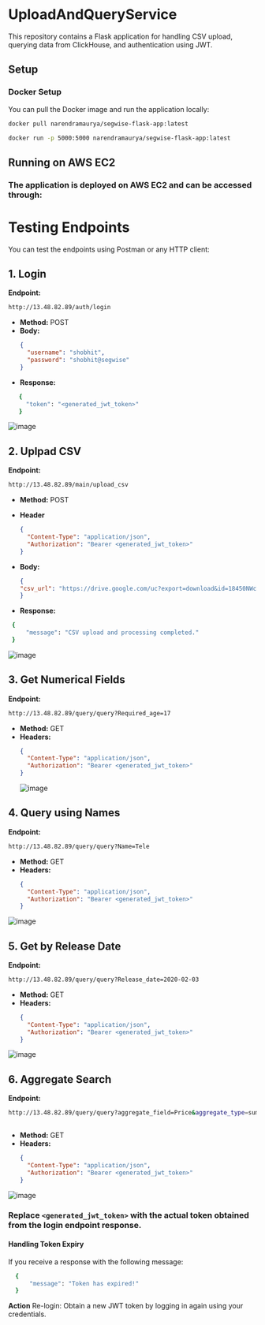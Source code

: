 ﻿# UploadAndQueryService

This repository contains a Flask application for handling CSV upload, querying data from ClickHouse, and authentication using JWT.

## Setup

### Docker Setup

You can pull the Docker image and run the application locally:

```bash
docker pull narendramaurya/segwise-flask-app:latest
```
```bash
docker run -p 5000:5000 narendramaurya/segwise-flask-app:latest
```
## Running on AWS EC2
### The application is deployed on AWS EC2 and can be accessed through:

# Testing Endpoints

You can test the endpoints using Postman or any HTTP client:

## 1. Login

**Endpoint:** 
  ```bash
  http://13.48.82.89/auth/login
  ````

- **Method:** POST
- **Body:**
  ```json
  {
    "username": "shobhit",
    "password": "shobhit@segwise"
  }
    ```
- **Response:**
 ```bash
    {
      "token": "<generated_jwt_token>"
    }
  ```
![image](https://github.com/Narennnnn/UploadAndQueryService/assets/120191897/b4cecfb7-b633-432c-a8b5-d46c5dd780b0)

## 2. Uplpad CSV

**Endpoint:**
  ```bash
  http://13.48.82.89/main/upload_csv
  ````
- **Method:** POST
- **Header**
  ```json
  {
    "Content-Type": "application/json",
    "Authorization": "Bearer <generated_jwt_token>"
  }
  ```
- **Body:**
  ```json
  {
  "csv_url": "https://drive.google.com/uc?export=download&id=18450NWcYxXZoEVrwwjwfIfDgLUUZPJPQ"
  }
  ```

- **Response:**
 ```bash
  {
      "message": "CSV upload and processing completed."
  }
  ````
![image](https://github.com/Narennnnn/UploadAndQueryService/assets/120191897/478d41e9-cb0e-4768-85d9-b679fe87d751)


## 3. Get Numerical Fields

**Endpoint:** 
  ```bash
  http://13.48.82.89/query/query?Required_age=17
  ```
- **Method:** GET
- **Headers:**
  ```json
  {
    "Content-Type": "application/json",
    "Authorization": "Bearer <generated_jwt_token>"
  }
  ```
  ![image](https://github.com/Narennnnn/UploadAndQueryService/assets/120191897/d0fe56fb-ede7-4c49-a030-af5778fe4b07)

## 4. Query using Names

**Endpoint:**
```bash
http://13.48.82.89/query/query?Name=Tele
```
- **Method:** GET
- **Headers:**
  ```json
  {
    "Content-Type": "application/json",
    "Authorization": "Bearer <generated_jwt_token>"
  }
  ```
![image](https://github.com/Narennnnn/UploadAndQueryService/assets/120191897/30af761a-79e8-4a60-8eb8-f9da9aa0e6dc)

  
## 5. Get by Release Date

**Endpoint:** 
```bash
http://13.48.82.89/query/query?Release_date=2020-02-03 
```

- **Method:** GET
- **Headers:**
  ```json
  {
    "Content-Type": "application/json",
    "Authorization": "Bearer <generated_jwt_token>"
  }
  ```
![image](https://github.com/Narennnnn/UploadAndQueryService/assets/120191897/94578a6e-19fd-478f-b9cc-b121ad6aaf49)

  
## 6. Aggregate Search

**Endpoint:** 
```bash
http://13.48.82.89/query/query?aggregate_field=Price&aggregate_type=sum
 
```
- **Method:** GET
- **Headers:**
  ```json
  {
    "Content-Type": "application/json",
    "Authorization": "Bearer <generated_jwt_token>"
  }
  ```
![image](https://github.com/Narennnnn/UploadAndQueryService/assets/120191897/ea87cfa0-4a7f-4dfd-80d3-9a250013cd6b)
  


### Replace `<generated_jwt_token>` with the actual token obtained from the login endpoint response.
#### Handling Token Expiry
If you receive a response with the following message:
```bash
  {
      "message": "Token has expired!"
  }
```
**Action**
Re-login:
Obtain a new JWT token by logging in again using your credentials.
    
